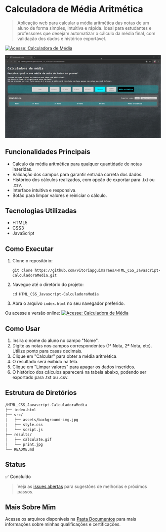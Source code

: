 # Calculadora de Média Aritmética

> Aplicação web para calcular a média aritmética das notas de um aluno de forma simples, intuitiva e rápida. Ideal para estudantes e professores que desejam automatizar o cálculo da média final, com validação dos dados e histórico exportável.

[![Acesse: Calculadora de Média](https://img.shields.io/badge/-Calculadora%20de%20Média-000000?style=for-the-badge)](https://vitoriapguimaraes.github.io/HTML_CSS_Javascript-CalculadoraMedia/)

![Demonstração do sistema](https://github.com/vitoriapguimaraes/HTML_CSS_Javascript-CalculadoraMedia/blob/main/results/calculate.gif)

## Funcionalidades Principais

- Cálculo da média aritmética para qualquer quantidade de notas inseridas.
- Validação dos campos para garantir entrada correta dos dados.
- Histórico dos cálculos realizados, com opção de exportar para .txt ou .csv.
- Interface intuitiva e responsiva.
- Botão para limpar valores e reiniciar o cálculo.

## Tecnologias Utilizadas

- HTML5
- CSS3
- JavaScript

## Como Executar

1. Clone o repositório:
   ```
   git clone https://github.com/vitoriapguimaraes/HTML_CSS_Javascript-CalculadoraMedia.git
   ```
2. Navegue até o diretório do projeto:
   ```
   cd HTML_CSS_Javascript-CalculadoraMedia
   ```
3. Abra o arquivo `index.html` no seu navegador preferido.

Ou acesse a versão online:
[![Acesse: Calculadora de Média](https://img.shields.io/badge/-Calculadora%20de%20Média-000000?style=for-the-badge)](https://vitoriapguimaraes.github.io/HTML_CSS_Javascript-CalculadoraMedia/)

## Como Usar

1. Insira o nome do aluno no campo "Nome".
2. Digite as notas nos campos correspondentes (1ª Nota, 2ª Nota, etc). Utilize ponto para casas decimais.
3. Clique em "Calcular" para obter a média aritmética.
4. O resultado será exibido na tela.
5. Clique em "Limpar valores" para apagar os dados inseridos.
6. O histórico dos cálculos aparecerá na tabela abaixo, podendo ser exportado para .txt ou .csv.

## Estrutura de Diretórios

```
/HTML_CSS_Javascript-CalculadoraMedia
├── index.html
├── src/
│   ├── assets/background-img.jpg
│   ├── style.css
│   └── script.js
├── results/
│   ├── calculate.gif
│   └── print.jpg
└── README.md
```

## Status

✅ Concluído

> Veja as [issues abertas](https://github.com/vitoriapguimaraes/HTML_CSS_Javascript-CalculadoraMedia/issues) para sugestões de melhorias e próximos passos.

## Mais Sobre Mim

Acesse os arquivos disponíveis na [Pasta Documentos](https://github.com/vitoriapguimaraes/vitoriapguimaraes/tree/main/DOCUMENTOS) para mais informações sobre minhas qualificações e certificações.
